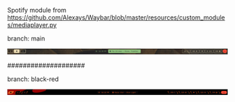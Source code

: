 Spotify module from https://github.com/Alexays/Waybar/blob/master/resources/custom_modules/mediaplayer.py

branch: main

![alt text](https://github.com/kysakhin/waybar/blob/main/20240316_12h38m39s_grim.png)

####################

branch: black-red

![alt text](https://github.com/kysakhin/waybar/blob/black-red/20240421_18h28m09s_grim.png)

